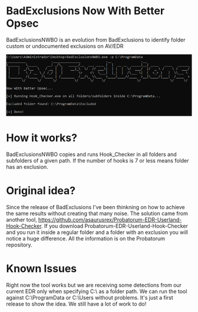 # BadExclusions Now With Better Opsec
BadExclusionsNWBO is an evolution from BadExclusions to identify folder custom or undocumented exclusions on AV/EDR

![Screenshot](Img/results.png)

# How it works?
BadExclusionsNWBO copies and runs Hook_Checker in all folders and subfolders of a given path. If the number of hooks is 7 or less means folder has an exclusion.

# Original idea?
Since the release of BadExclusions I've been thinkning on how to achieve the same results without creating that many noise. The solution came from another tool, https://github.com/asaurusrex/Probatorum-EDR-Userland-Hook-Checker. If you download Probatorum-EDR-Userland-Hook-Checker and you run it inside a regular folder and a folder with an exclusion you will notice a huge difference. All the information is on the Probatorum repository.

# Known Issues
Right now the tool works but we are receiving some detections from our current EDR only when specifying C:\ as a folder path. We can run the tool against C:\ProgramData or C:\Users without problems. It's just a first release to show the idea. We still have a lot of work to do!
